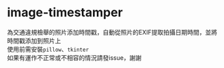 # image-timestamper
為交通違規檢舉的照片添加時間戳，自動從照片的EXIF提取拍攝日期時間，並將時間戳添加到照片上  
使用前需安裝`pillow`、`tkinter`  
如果有運作不正常或不相容的情況請發issue，謝謝  